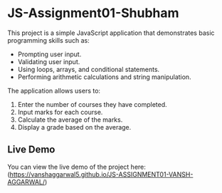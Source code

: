 # JS-Assignment01-Shubham
This project is a simple JavaScript application that demonstrates basic programming skills such as:
- Prompting user input.
- Validating user input.
- Using loops, arrays, and conditional statements.
- Performing arithmetic calculations and string manipulation.

The application allows users to:
1. Enter the number of courses they have completed.
2. Input marks for each course.
3. Calculate the average of the marks.
4. Display a grade based on the average.

## Live Demo

You can view the live demo of the project here: (https://vanshaggarwal5.github.io/JS-ASSIGNMENT01-VANSH-AGGARWAL/)
